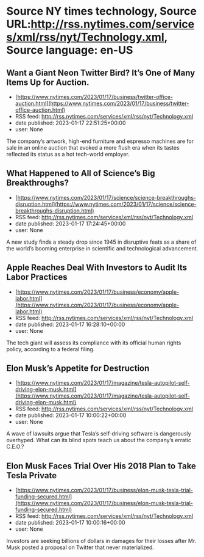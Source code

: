 # Source NY times technology, Source URL:http://rss.nytimes.com/services/xml/rss/nyt/Technology.xml, Source language: en-US

## Want a Giant Neon Twitter Bird? It’s One of Many Items Up for Auction.
 - [https://www.nytimes.com/2023/01/17/business/twitter-office-auction.html](https://www.nytimes.com/2023/01/17/business/twitter-office-auction.html)
 - RSS feed: http://rss.nytimes.com/services/xml/rss/nyt/Technology.xml
 - date published: 2023-01-17 22:51:25+00:00
 - user: None

The company’s artwork, high-end furniture and espresso machines are for sale in an online auction that evoked a more flush era when its tastes reflected its status as a hot tech-world employer.

## What Happened to All of Science’s Big Breakthroughs?
 - [https://www.nytimes.com/2023/01/17/science/science-breakthroughs-disruption.html](https://www.nytimes.com/2023/01/17/science/science-breakthroughs-disruption.html)
 - RSS feed: http://rss.nytimes.com/services/xml/rss/nyt/Technology.xml
 - date published: 2023-01-17 17:24:45+00:00
 - user: None

A new study finds a steady drop since 1945 in disruptive feats as a share of the world’s booming enterprise in scientific and technological advancement.

## Apple Reaches Deal With Investors to Audit Its Labor Practices
 - [https://www.nytimes.com/2023/01/17/business/economy/apple-labor.html](https://www.nytimes.com/2023/01/17/business/economy/apple-labor.html)
 - RSS feed: http://rss.nytimes.com/services/xml/rss/nyt/Technology.xml
 - date published: 2023-01-17 16:28:10+00:00
 - user: None

The tech giant will assess its compliance with its official human rights policy, according to a federal filing.

## Elon Musk’s Appetite for Destruction
 - [https://www.nytimes.com/2023/01/17/magazine/tesla-autopilot-self-driving-elon-musk.html](https://www.nytimes.com/2023/01/17/magazine/tesla-autopilot-self-driving-elon-musk.html)
 - RSS feed: http://rss.nytimes.com/services/xml/rss/nyt/Technology.xml
 - date published: 2023-01-17 10:00:22+00:00
 - user: None

A wave of lawsuits argue that Tesla’s self-driving software is dangerously overhyped. What can its blind spots teach us about the company’s erratic C.E.O.?

## Elon Musk Faces Trial Over His 2018 Plan to Take Tesla Private
 - [https://www.nytimes.com/2023/01/17/business/elon-musk-tesla-trial-funding-secured.html](https://www.nytimes.com/2023/01/17/business/elon-musk-tesla-trial-funding-secured.html)
 - RSS feed: http://rss.nytimes.com/services/xml/rss/nyt/Technology.xml
 - date published: 2023-01-17 10:00:16+00:00
 - user: None

Investors are seeking billions of dollars in damages for their losses after Mr. Musk posted a proposal on Twitter that never materialized.
